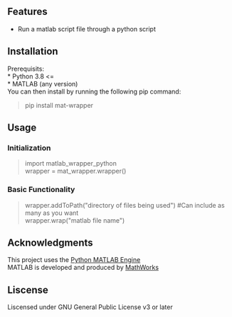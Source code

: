 ## Features  

* Run a matlab script file through a python script  

## Installation  
Prerequisits:  
	* Python 3.8 <=  
	* MATLAB (any version)  
You can then install by running the following pip command:  
> pip install mat-wrapper  

## Usage  

### Initialization  
> import matlab_wrapper_python  
> wrapper = mat_wrapper.wrapper()

### Basic Functionality  
> wrapper.addToPath("directory of files being used") #Can include as many as you want  
> wrapper.wrap("matlab file name")  

## Acknowledgments

This project uses the [Python MATLAB Engine](https://www.mathworks.com/help/matlab/matlab-engine-for-python.html)  
MATLAB is developed and produced by [MathWorks](https://www.mathworks.com/)  

## Liscense  

Liscensed under GNU General Public License v3 or later  
